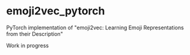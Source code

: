 # emoji2vec_pytorch
PyTorch implementation of "emoji2vec: Learning Emoji Representations from their Description"

Work in progress 
